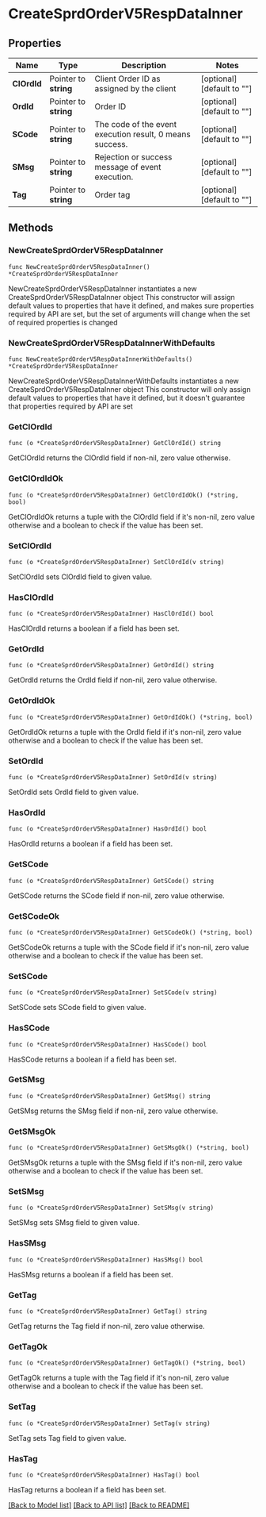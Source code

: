 # CreateSprdOrderV5RespDataInner

## Properties

Name | Type | Description | Notes
------------ | ------------- | ------------- | -------------
**ClOrdId** | Pointer to **string** | Client Order ID as assigned by the client | [optional] [default to ""]
**OrdId** | Pointer to **string** | Order ID | [optional] [default to ""]
**SCode** | Pointer to **string** | The code of the event execution result, 0 means success. | [optional] [default to ""]
**SMsg** | Pointer to **string** | Rejection or success message of event execution. | [optional] [default to ""]
**Tag** | Pointer to **string** | Order tag | [optional] [default to ""]

## Methods

### NewCreateSprdOrderV5RespDataInner

`func NewCreateSprdOrderV5RespDataInner() *CreateSprdOrderV5RespDataInner`

NewCreateSprdOrderV5RespDataInner instantiates a new CreateSprdOrderV5RespDataInner object
This constructor will assign default values to properties that have it defined,
and makes sure properties required by API are set, but the set of arguments
will change when the set of required properties is changed

### NewCreateSprdOrderV5RespDataInnerWithDefaults

`func NewCreateSprdOrderV5RespDataInnerWithDefaults() *CreateSprdOrderV5RespDataInner`

NewCreateSprdOrderV5RespDataInnerWithDefaults instantiates a new CreateSprdOrderV5RespDataInner object
This constructor will only assign default values to properties that have it defined,
but it doesn't guarantee that properties required by API are set

### GetClOrdId

`func (o *CreateSprdOrderV5RespDataInner) GetClOrdId() string`

GetClOrdId returns the ClOrdId field if non-nil, zero value otherwise.

### GetClOrdIdOk

`func (o *CreateSprdOrderV5RespDataInner) GetClOrdIdOk() (*string, bool)`

GetClOrdIdOk returns a tuple with the ClOrdId field if it's non-nil, zero value otherwise
and a boolean to check if the value has been set.

### SetClOrdId

`func (o *CreateSprdOrderV5RespDataInner) SetClOrdId(v string)`

SetClOrdId sets ClOrdId field to given value.

### HasClOrdId

`func (o *CreateSprdOrderV5RespDataInner) HasClOrdId() bool`

HasClOrdId returns a boolean if a field has been set.

### GetOrdId

`func (o *CreateSprdOrderV5RespDataInner) GetOrdId() string`

GetOrdId returns the OrdId field if non-nil, zero value otherwise.

### GetOrdIdOk

`func (o *CreateSprdOrderV5RespDataInner) GetOrdIdOk() (*string, bool)`

GetOrdIdOk returns a tuple with the OrdId field if it's non-nil, zero value otherwise
and a boolean to check if the value has been set.

### SetOrdId

`func (o *CreateSprdOrderV5RespDataInner) SetOrdId(v string)`

SetOrdId sets OrdId field to given value.

### HasOrdId

`func (o *CreateSprdOrderV5RespDataInner) HasOrdId() bool`

HasOrdId returns a boolean if a field has been set.

### GetSCode

`func (o *CreateSprdOrderV5RespDataInner) GetSCode() string`

GetSCode returns the SCode field if non-nil, zero value otherwise.

### GetSCodeOk

`func (o *CreateSprdOrderV5RespDataInner) GetSCodeOk() (*string, bool)`

GetSCodeOk returns a tuple with the SCode field if it's non-nil, zero value otherwise
and a boolean to check if the value has been set.

### SetSCode

`func (o *CreateSprdOrderV5RespDataInner) SetSCode(v string)`

SetSCode sets SCode field to given value.

### HasSCode

`func (o *CreateSprdOrderV5RespDataInner) HasSCode() bool`

HasSCode returns a boolean if a field has been set.

### GetSMsg

`func (o *CreateSprdOrderV5RespDataInner) GetSMsg() string`

GetSMsg returns the SMsg field if non-nil, zero value otherwise.

### GetSMsgOk

`func (o *CreateSprdOrderV5RespDataInner) GetSMsgOk() (*string, bool)`

GetSMsgOk returns a tuple with the SMsg field if it's non-nil, zero value otherwise
and a boolean to check if the value has been set.

### SetSMsg

`func (o *CreateSprdOrderV5RespDataInner) SetSMsg(v string)`

SetSMsg sets SMsg field to given value.

### HasSMsg

`func (o *CreateSprdOrderV5RespDataInner) HasSMsg() bool`

HasSMsg returns a boolean if a field has been set.

### GetTag

`func (o *CreateSprdOrderV5RespDataInner) GetTag() string`

GetTag returns the Tag field if non-nil, zero value otherwise.

### GetTagOk

`func (o *CreateSprdOrderV5RespDataInner) GetTagOk() (*string, bool)`

GetTagOk returns a tuple with the Tag field if it's non-nil, zero value otherwise
and a boolean to check if the value has been set.

### SetTag

`func (o *CreateSprdOrderV5RespDataInner) SetTag(v string)`

SetTag sets Tag field to given value.

### HasTag

`func (o *CreateSprdOrderV5RespDataInner) HasTag() bool`

HasTag returns a boolean if a field has been set.


[[Back to Model list]](../README.md#documentation-for-models) [[Back to API list]](../README.md#documentation-for-api-endpoints) [[Back to README]](../README.md)


